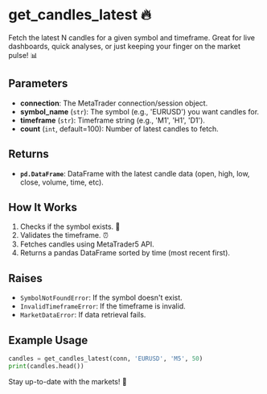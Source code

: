 # get_candles_latest 🔥

Fetch the latest N candles for a given symbol and timeframe. Great for live dashboards, quick analyses, or just keeping your finger on the market pulse! 📊

## Parameters
- **connection**: The MetaTrader connection/session object.
- **symbol_name** (`str`): The symbol (e.g., 'EURUSD') you want candles for.
- **timeframe** (`str`): Timeframe string (e.g., 'M1', 'H1', 'D1').
- **count** (`int`, default=100): Number of latest candles to fetch.

## Returns
- **`pd.DataFrame`**: DataFrame with the latest candle data (open, high, low, close, volume, time, etc).

## How It Works
1. Checks if the symbol exists. 🔎
2. Validates the timeframe. ⏰
3. Fetches candles using MetaTrader5 API.
4. Returns a pandas DataFrame sorted by time (most recent first).

## Raises
- `SymbolNotFoundError`: If the symbol doesn't exist.
- `InvalidTimeframeError`: If the timeframe is invalid.
- `MarketDataError`: If data retrieval fails.

## Example Usage
```python
candles = get_candles_latest(conn, 'EURUSD', 'M5', 50)
print(candles.head())
```

Stay up-to-date with the markets! 🚦
